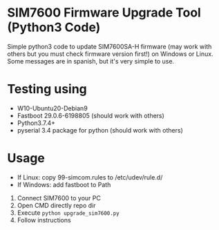 # SIM7600 Firmware Upgrade Tool (Python3 Code)
Simple python3 code to update SIM7600SA-H firmware (may work with others but you must check firmware version first!) on Windows or Linux. Some messages are in spanish, but it's very simple to use.

# Testing using
- W10-Ubuntu20-Debian9
- Fastboot 29.0.6-6198805 (should work with others)
- Python3.7.4+
- pyserial 3.4 package for python (should work with others)

# Usage
- If Linux: copy 99-simcom.rules to /etc/udev/rule.d/
- If Windows: add fastboot to Path

1. Connect SIM7600 to your PC
2. Open CMD directly repo dir
3. Execute ```python upgrade_sim7600.py```
4. Follow instructions
